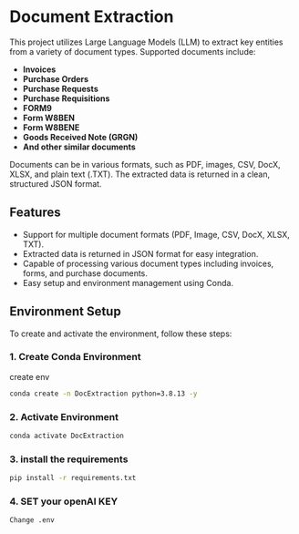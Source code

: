# Document Extraction

This project utilizes Large Language Models (LLM) to extract key entities from a variety of document types. Supported documents include:

- **Invoices**
- **Purchase Orders**
- **Purchase Requests**
- **Purchase Requisitions**
- **FORM9**
- **Form W8BEN**
- **Form W8BENE**
- **Goods Received Note (GRGN)**
- **And other similar documents**

Documents can be in various formats, such as PDF, images, CSV, DocX, XLSX, and plain text (.TXT). The extracted data is returned in a clean, structured JSON format.

## Features
- Support for multiple document formats (PDF, Image, CSV, DocX, XLSX, TXT).
- Extracted data is returned in JSON format for easy integration.
- Capable of processing various document types including invoices, forms, and purchase documents.
- Easy setup and environment management using Conda.

## Environment Setup

To create and activate the environment, follow these steps:

### 1. Create Conda Environment

create env 

```bash
conda create -n DocExtraction python=3.8.13 -y
```

### 2. Activate Environment

```bash
conda activate DocExtraction
```

### 3. install the requirements

```bash
pip install -r requirements.txt
```

### 4. SET your openAI KEY
```bash
Change .env

